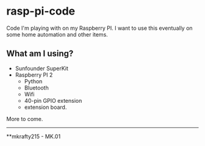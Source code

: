 # rasp-pi-code
Code I'm playing with on my Raspberry PI. I want to use this eventually on some home automation and other items.

## What am I using?
- Sunfounder SuperKit
- Raspberry PI 2
  - Python
  - Bluetooth
  - Wifi
  - 40-pin GPIO extension
  - extension board.


More to come.

----

**mkrafty215 - MK.01
